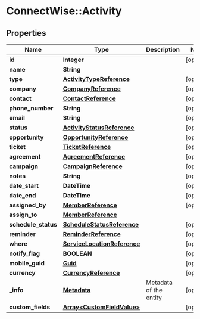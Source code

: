 # ConnectWise::Activity

## Properties
Name | Type | Description | Notes
------------ | ------------- | ------------- | -------------
**id** | **Integer** |  | [optional] 
**name** | **String** |  | 
**type** | [**ActivityTypeReference**](ActivityTypeReference.md) |  | [optional] 
**company** | [**CompanyReference**](CompanyReference.md) |  | [optional] 
**contact** | [**ContactReference**](ContactReference.md) |  | [optional] 
**phone_number** | **String** |  | [optional] 
**email** | **String** |  | [optional] 
**status** | [**ActivityStatusReference**](ActivityStatusReference.md) |  | [optional] 
**opportunity** | [**OpportunityReference**](OpportunityReference.md) |  | [optional] 
**ticket** | [**TicketReference**](TicketReference.md) |  | [optional] 
**agreement** | [**AgreementReference**](AgreementReference.md) |  | [optional] 
**campaign** | [**CampaignReference**](CampaignReference.md) |  | [optional] 
**notes** | **String** |  | [optional] 
**date_start** | **DateTime** |  | [optional] 
**date_end** | **DateTime** |  | [optional] 
**assigned_by** | [**MemberReference**](MemberReference.md) |  | [optional] 
**assign_to** | [**MemberReference**](MemberReference.md) |  | 
**schedule_status** | [**ScheduleStatusReference**](ScheduleStatusReference.md) |  | [optional] 
**reminder** | [**ReminderReference**](ReminderReference.md) |  | [optional] 
**where** | [**ServiceLocationReference**](ServiceLocationReference.md) |  | [optional] 
**notify_flag** | **BOOLEAN** |  | [optional] 
**mobile_guid** | [**Guid**](Guid.md) |  | [optional] 
**currency** | [**CurrencyReference**](CurrencyReference.md) |  | [optional] 
**_info** | [**Metadata**](Metadata.md) | Metadata of the entity | [optional] 
**custom_fields** | [**Array&lt;CustomFieldValue&gt;**](CustomFieldValue.md) |  | [optional] 


